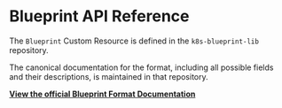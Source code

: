 # Blueprint API Reference

The `Blueprint` Custom Resource is defined in the `k8s-blueprint-lib` repository.

The canonical documentation for the format, including all possible fields and their descriptions, is maintained in that repository.

[**View the official Blueprint Format Documentation**](https://github.com/cloudogu/k8s-blueprint-lib/blob/develop/docs/operations/blueprintV2_format_en.md)
